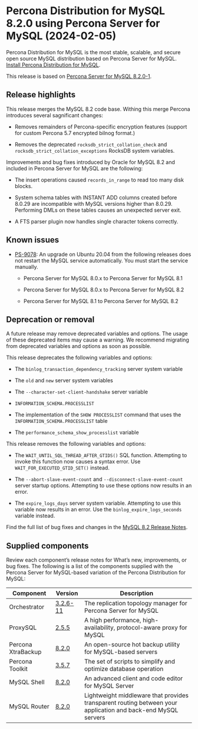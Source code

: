 # Percona Distribution for MySQL 8.2.0 using Percona Server for MySQL (2024-02-05)

Percona Distribution for MySQL is the most stable, scalable, and secure open source MySQL distribution based on Percona Server for MySQL. [Install Percona Distribution for MySQL](installing.md).

This release is based on [Percona Server for MySQL 8.2.0-1].

## Release highlights

This release merges the MySQL 8.2 code base. Withing this merge Percona introduces several sagnificant changes:

* Removes remainders of Percona-specific encryption features (support for custom Percona 5.7 encrypted bilnog format.)

* Removes the deprecated `rocksdb_strict_collation_check` and `rocksdb_strict_collation_exceptions` RocksDB system variables.

Improvements and bug fixes introduced by Oracle for MySQL 8.2 and included in Percona Server for MySQL are the following:

* The insert operations caused `records_in_range` to read too many disk blocks.

* System schema tables with INSTANT ADD columns created before 8.0.29 are incompatible with MySQL versions higher than 8.0.29. Performing DMLs on these tables causes an unexpected server exit.

* A FTS parser plugin now handles single character tokens correctly.

## Known issues

* [PS-9078](https://perconadev.atlassian.net/browse/PS-9078): An upgrade on Ubuntu 20.04 from the following releases does not restart the MySQL service automatically. You must start the service manually.

    * Percona Server for MySQL 8.0.x to Percona Server for MySQL 8.1

    * Percona Server for MySQL 8.0.x to Percona Server for MySQL 8.2

    * Percona Server for MySQL 8.1 to Percona Server for MySQL 8.2

## Deprecation or removal

A future release may remove deprecated variables and options. The usage of these deprecated items may cause a warning. We recommend migrating from deprecated variables and options as soon as possible.

This release deprecates the following variables and options:

* The `binlog_transaction_dependency_tracking` server system variable

* The `old` and `new` server system variables

* The `--character-set-client-handshake` server variable

* `INFORMATION_SCHEMA.PROCESSLIST`

* The implementation of the `SHOW PROCESSLIST` command that uses the `INFORMATION_SCHEMA.PROCESSLIST` table

* The `performance_schema_show_processlist` variable

This release removes the following variables and options:

* The `WAIT_UNTIL_SQL_THREAD_AFTER_GTIDS()` SQL function. Attempting to invoke this function now causes a syntax error. Use `WAIT_FOR_EXECUTED_GTID_SET()` instead.

* The `--abort-slave-event-count` and `--disconnect-slave-event-count` server startup options. Attempting to use these options now results in an error.

* The `expire_logs_days` server system variable. Attempting to use this variable now results in an error. Use the `binlog_expire_logs_seconds` variable instead.

Find the full list of bug fixes and changes in the [MySQL 8.2 Release Notes].

## Supplied components

Review each component’s release notes for What’s new, improvements, or bug fixes. The following is a list of the components supplied with the Percona Server for MySQL-based variation of the Percona Distribution for MySQL:

| Component           | Version   | Description                                |
| ------------------- | --------- | -------------------------------------------|
| Orchestrator        | [3.2.6-11](https://github.com/percona/orchestrator/releases/tag/v3.2.6-11)     | The replication topology manager for Percona Server for MySQL|
| ProxySQL            | [2.5.5](https://docs.percona.com/proxysql/2.5.5.html)     | A high performance, high-availability, protocol-aware proxy for MySQL|
| Percona XtraBackup  | [8.2.0](https://docs.percona.com/percona-xtrabackup/innovation-release/release-notes/8.2.0-1.html)| An open-source hot backup utility for MySQL-based servers|
| Percona Toolkit     | [3.5.7](https://docs.percona.com/percona-toolkit/release_notes.html#v3-5-7-released-2023-12-23)     | The set of scripts to simplify and optimize database operation|
| MySQL Shell         | [8.2.0](https://dev.mysql.com/doc/relnotes/mysql-shell/8.2/en/news-8-2-0.html)    | An advanced client and code editor for MySQL Server|
| MySQL Router        | [8.2.0](https://dev.mysql.com/doc/relnotes/mysql-router/8.2/en/news-8-2-0.html)    | Lightweight middleware that provides transparent routing between your application and back-end MySQL servers|

[Percona Server for MySQL 8.2.0-1]: https://www.percona.com/doc/percona-server/innovation-release/release-notes/8.2.0-1.html
[MySQL 8.2 Release Notes]: https://dev.mysql.com/doc/relnotes/mysql/8.2/en/news-8-2-0.html

